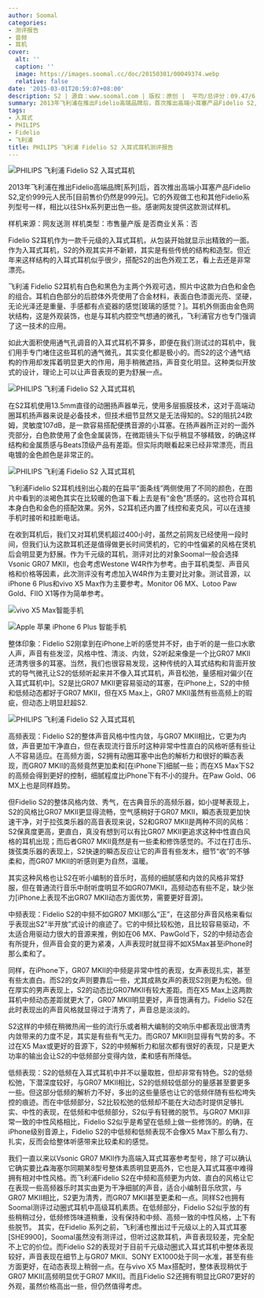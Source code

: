 ```yaml
---
author: Soomal
categories:
- 测评报告
- 音频
- 耳机
cover:
  alt: ''
  caption: ''
  image: https://images.soomal.cc/doc/20150301/00049374.webp
  relative: false
date: '2015-03-01T20:59:07+08:00'
description: S2 | 源自：www.soomal.com | 版权：原创 |  平均/总评分：09.47/672
summary: 2013年飞利浦在推出Fidelio高端品牌后，首次推出高端小耳塞产品Fidelio S2,定价999元人民币。它的外观做工也和其他Fidelio系列型号一样，相比以往SHx系列更出色一些。作为千元级耳机，它的声音表现如何呢？
tags:
- 入耳式
- PHILIPS
- Fidelio
- 飞利浦
title: PHILIPS 飞利浦 Fidelio S2 入耳式耳机测评报告
---
```


![PHILIPS 飞利浦 Fidelio S2 入耳式耳机](https://images.soomal.cc/doc/20150207/00049248.webp)



2013年飞利浦在推出Fidelio高端品牌[系列]后，首次推出高端小耳塞产品Fidelio S2,定价999元人民币[目前售价仍然是999元]。它的外观做工也和其他Fidelio系列型号一样，相比以往SHx系列更出色一些。感谢网友提供这款测试样机。



样机来源：网友送测
样机类型：市售量产版
是否商业关系：否



Fidelio S2耳机作为一款千元级的入耳式耳机，从包装开始就显示出精致的一面。作为入耳式耳机，S2的外观其实并不新颖，其实是有些传统的结构和造型。但近年来这样结构的入耳式耳机似乎很少，搭配S2的出色外观工艺，看上去还是非常漂亮。



飞利浦 Fidelio S2耳机有白色和黑色为主两个外观可选，照片中这款为白色和金色的组合。耳机白色部分的后腔体外壳使用了合金材料，表面白色漆面光亮、坚硬，无论光泽还是重量、手感都有点瓷器的感觉[玻璃的感觉？]。耳机外侧面由金色网状结构，这是外观装饰，也是与耳机内腔空气想通的微孔，飞利浦官方也专门强调了这一技术的应用。



如此大面积使用通气孔调音的入耳式耳机不算多，即便在我们测试过的耳机中，我们用手专门堵住这些耳机的通气微孔，其实变化都是极小的。而S2的这个通气结构的作用却发挥着明显更大的作用，用手稍微遮挡，声音变化明显。这种类似开放式的设计，理论上可以让声音表现的更为舒展一点。



![PHILIPS 飞利浦 Fidelio S2 入耳式耳机](https://images.soomal.cc/doc/20150207/00049245.webp)



在S2耳机使用13.5mm直径的动圈扬声器单元，使用多层振膜技术，这对于高端动圈耳机扬声器来说是必备技术，但技术细节显然又是无法得知的。S2的阻抗24欧姆，灵敏度107dB，是一款容易搭配便携音源的小耳塞。在扬声器所正对的一面外壳部分，白色款使用了金色金属装饰，在微距镜头下似乎稍显不够精致，的确这样结构和金属质感与Beats顶级产品有差距。但实际肉眼看起来已经非常漂亮，而且电镀的金色颜色是非常正的。



![PHILIPS 飞利浦 Fidelio S2 入耳式耳机](https://images.soomal.cc/doc/20150207/00049249.webp)



飞利浦Fidelio S2耳机线别出心裁的在扁平“面条线”两侧使用了不同的颜色，在图片中看到的淡褐色其实在比较暖的色温下看上去是有“金色”质感的。这也符合耳机本身白色和金色的搭配效果。另外，S2耳机还内置了线控和麦克风，可以在连接手机时接听和挂断电话。



在收到耳机后，我们又对耳机煲机超过400小时，虽然之前网友已经使用一段时间，但我们认为这款耳机还是值得做更长时间煲机的，它的中性偏紧的风格在煲机后会明显更为舒展。作为千元级的耳机，测评对比的对象Soomal一般会选择Vsonic GR07 MKII，也会考虑Westone W4R作为参考。由于耳机类型、声音风格和价格等因素，此次测评没有考虑加入W4R作为主要对比对象。测试音源，以iPhone 6 Plus和vivo X5 Max作为主要参考。Monitor 06 MX、Lotoo Paw Gold、FIIO X1等作为简单参考。



![vivo X5 Max智能手机](https://images.soomal.cc/doc/20141218/00048086_01.webp)



![Apple 苹果 iPhone 6 Plus 智能手机](https://images.soomal.cc/doc/20141027/00046951_01.webp)



整体印象：Fidelio S2刚拿到在iPhone上听的感觉并不好，由于听的是一些口水歌人声，声音有些发涩，风格中性、清淡、内敛，S2听起来像是一个比GR07 MKII还清秀很多的耳塞。当然，我们也很容易发现，这种传统的入耳式结构和背面开放式的导气微孔让S2的低频听起来并不像入耳式耳机，声音松弛，量感相对偏少[在入耳式耳机中]。S2是比GR07 MKII更容易驱动的耳塞，在iPhone上，S2的中频和低频动态都好于GR07 MKII，但在X5 Max上，GR07 MKII虽然有些高频上的瑕疵，但动态上明显赶超S2.



![PHILIPS 飞利浦 Fidelio S2 入耳式耳机](https://images.soomal.cc/doc/20150207/00049254.webp)



高频表现：Fidelio S2的整体声音风格中性内敛，与GR07 MKII相比，它更为内敛，声音更加干净直白，但在表现流行音乐时这种非常中性直白的风格听感有些让人不容易适应。在高频方面，S2拥有动圈耳塞中出色的解析力和很好的瞬态表现，而GR07 MKII的高频竟然更加柔和[在iPhone下]细腻一些；而在X5 Max下S2的高频会得到更好的控制，细腻程度比iPhone下有不小的提升。在Paw Gold、06 MX上也是同样趋势。



但Fidelio S2的整体风格内敛、秀气，在古典音乐的高频乐器，如小提琴表现上，S2的风格比GR07 MKII更显得流畅，空气感稍好于GR07 MKII，瞬态表现更加快速干净，对于拉弦类乐器的高音表现来说，S2和GR07 MKII是两种不同的风格：S2保真度更高，更直白，真没有想到可以有比GR07 MKII更追求这种中性直白风格的耳机出现；而后者GR07 MKII竟然是有一些柔和修饰感觉的。不过在打击乐、拨弦类乐器的表现上，S2快速的瞬态反应让它的声音有些发木，细节“收”的不够柔和，而GR07 MKII的听感则更为自然，温暖。



其实这种风格也让S2在听小编制的音乐时，高频的细腻感和内敛的风格非常舒服，但在普通流行音乐中耐听度明显不如GR07MKII，高频动态有些不足，缺少张力[iPhone上表现不出GR07 MKII动态方面优势，需要更好音源]。



中频表现：Fidelio S2的中频不如GR07 MKII那么“正”，在这部分声音风格来看似乎表现出S2“半开放”式设计的痕迹了。它的中频比较松弛，且比较容易驱动，不太适合用驱动力很大的音源来推，例如在06 MX、PawGold下，S2的中频动态会有所提升，但声音会变的更为紧凑，人声表现时就显得不如X5Max甚至iPhone时那么柔和了。



同样，在iPhone下，GR07 MKII的中频是非常中性的表现，女声表现扎实，甚至有些太直白。而S2的女声则要靠后一些，尤其成熟女声的表现S2则更为松弛。但在厚实的男声表现上，S2的动态比GR07MKII有较大差距。而在X5 Max上这两款耳机中频动态差距就更大了，GR07 MKII明显更好，声音饱满有力。Fidelio S2在此时表现出的声音风格就显得过于清秀了，声音总是淡淡的。



S2这样的中频在稍微热闹一些的流行乐或者稍大编制的交响乐中都表现出很清秀内敛带来的力度不足，其实是有些有气无力。而GR07 MKII则显得有气势的多。不过在X5 Max或更好的音源下，S2的中频解析力和层次都有很好的表现，只是更大功率的输出会让S2的中低频部分变得内敛，柔和感有所降低。

低频表现：S2的低频在入耳式耳机中并不以量取胜，但却非常有特色。S2的低频松弛，下潜深度较好，与GR07 MKII相比，S2的低频较低部分的量感甚至要更多一些。但这部分低频的解析力不好，多出的这些量感也让它的低频伴随有些松垮失控的痕迹。而在中低频部分，S2比较松弛的低频却不能在大动态时提供足够扎实、中性的表现，在低频和中低频部分，S2似乎有轻微的脱节。与GR07 MKII非常一致的中性风格相比，Fidelio S2似乎是希望在低频上做一些修饰的。的确，在iPhone级别音源上，Fidelio S2的中低频和低频表现不会像X5 Max下那么有力、扎实，反而会给整体听感带来比较柔和的感觉。

我们一直以来以Vsonic GR07 MKII作为高端入耳式耳塞参考型号，除了可以确认它确实要比森海塞尔同期某8型号整体素质明显更高外，它也是入耳式耳塞中难得拥有相对中性风格。而飞利浦Fidelio S2在中频和高频更为内敛、直白的风格让它在表现一些高频器乐时其实由更为干净细腻的声音，适合小编制音乐欣赏，与GR07 MKII相比，S2更为清秀，而GR07 MKII甚至更柔和一点。同样S2也拥有Soomal测评过动圈式耳机中高级耳机素质。在低频部分，Fidelio S2似乎放的有些稍稍过分，低频修饰味道稍重，没有保持和中频、高频一致的中性风格，上下有些脱节。
其实，在Fidelio 系列之前，飞利浦也推出过千元级以上的入耳式耳塞[SHE9900]，Soomal虽然没有测评过，但听过这款耳机，声音表现较差，完全配不上它的价位。而Fidelio S2的表现对于目前千元级动圈式入耳式耳机中整体表现较好，声音表现在细节上与GR07 MKII、SONY EX1000处于同一水准，甚至有些方面更好，在动态表现上稍弱一点。在与vivo X5 Max搭配时，整体表现稍优于GR07 MKII[高频明显优于GR07 MKII]。而且Fidelio S2还拥有明显比GR07更好的外观，虽然价格高出一些，但仍然值得考虑。
